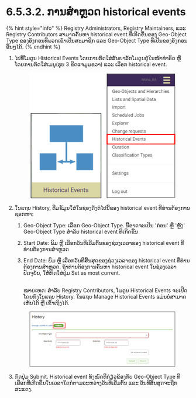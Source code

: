# 6.5.3.2. ການສຳຫຼວດ historical events

{% hint style="info" %}
Registry Administrators, Registry Maintainers, ແລະ Registry Contributors ສາມາດຄົ້ນຫາ historical event ທີ່ເກີດຂຶ້ນຂອງ Geo-Object Type ຂອງອົງກອນທີ່ພວກເຂົາເປັນສະມາຊິກ ແລະ Geo-Object Type ທີ່ເປັນຂອງອົງກອນອື່ນໆໄດ້.
{% endhint %}

1.  ໄປທີ່ໂມດູນ Historical Events ໂດຍການກົດໃສ່ສັນຍາລັກໂມດູນຢູ່ໃນໜ້າທໍາອິດ ຫຼື ໂດຍການກົດໃສ່ເມນູ(ຮູບ 3 ຂີດແຈມູມຂວາ) ແລະ ເລືອກ historical event.

    <figure><img src="../../../../../.gitbook/assets/image (1) (1) (1) (1).png" alt=""><figcaption></figcaption></figure>
2.  ໃນແຖບ History, ຕື່ມຂໍ້ມູນໃສ່ໃນຊ່ອງດັ່ງຕໍ່ໄປນີ້ຂອງ historical event ທີ່ທ່ານຕ້ອງການຊອກຫາ:

    1. Geo-Object Type: ເລືອກ Geo-Object Type. ນີ້ອາດຈະເປັນ 'ກ່ອນ' ຫຼື 'ຫຼັງ' Geo-Object Type ສໍາລັບ historical event ທີ່ເກີດຂຶ້ນ
    2. Start Date: ພິມ ຫຼື ເລືອກວັນທີເລີ່ມຕົ້ນຂອງຊ່ວງເວລາຂອງ historical event ທີ່ທ່ານຕ້ອງການສຳຫຼວດ
    3.  End Date: ພິມ ຫຼື ເລືອກວັນທີສິ້ນສຸດຂອງຊ່ວງເວລາຂອງ historical event ທີ່ທ່ານຕ້ອງການສຳຫຼວດ. ຖ້າທ່ານຕ້ອງການຄົ້ນຫາ historical event ໃນຊ່ວງເວລາປັດຈຸບັນ, ໃຫ້ກົດໃສ່ປຸ່ມ Set as most current.

        \
        ໝາຍເຫດ: ສໍາລັບ Registry Contributors, ໂມດູນ Historical Events ຈະເປີດໂດຍກົງໃນແຖບ History. ໃນແຖບ Manage Historical Events ແມ່ນບໍ່ສາມາດເຫັນໄດ້ ຫຼື ເຂົ້າເຖິງໄດ້.



    <figure><img src="../../../../../.gitbook/assets/image (19) (4) (1).png" alt=""><figcaption></figcaption></figure>
3.  ກົດປຸ່ມ Submit. Historical event ທັງໝົດທີ່ກ່ຽວຂ້ອງກັບ Geo-Object Type ທີ່ເລືອກທີ່ເກີດຂຶ້ນໃນເວລາໃດກໍ່ຕາມລະຫວ່າງວັນທີເລີ່ມຕົ້ນ ແລະ ວັນທີສິ້ນສຸດຈະຖືກສະແດງ.

    <figure><img src="../../../../../.gitbook/assets/image (7) (3).png" alt=""><figcaption></figcaption></figure>
